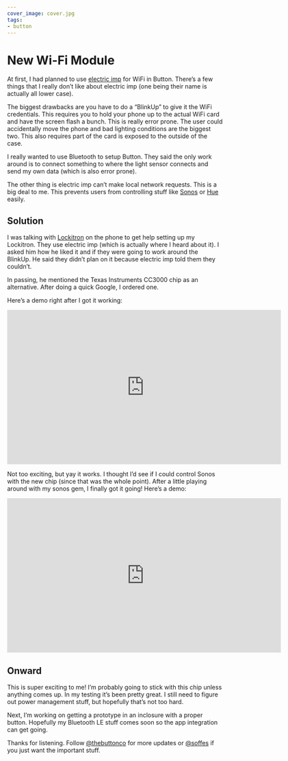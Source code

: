 ```yaml
---
cover_image: cover.jpg
tags:
- button
---
```


# New Wi-Fi Module

At first, I had planned to use [electric imp](http://electricimp.com/) for WiFi in Button. There’s a few things that I really don’t like about electric imp (one being their name is actually all lower case).

The biggest drawbacks are you have to do a “BlinkUp” to give it the WiFi credentials. This requires you to hold your phone up to the actual WiFi card and have the screen flash a bunch. This is really error prone. The user could accidentally move the phone and bad lighting conditions are the biggest two. This also requires part of the card is exposed to the outside of the case.

I really wanted to use Bluetooth to setup Button. They said the only work around is to connect something to where the light sensor connects and send my own data (which is also error prone).

The other thing is electric imp can’t make local network requests. This is a big deal to me. This prevents users from controlling stuff like [Sonos](http://sonos.com) or [Hue](http://meethue.com) easily.


## Solution

I was talking with [Lockitron](http://lockitron.com/) on the phone to get help setting up my Lockitron. They use electric imp (which is actually where I heard about it). I asked him how he liked it and if they were going to work around the BlinkUp. He said they didn’t plan on it because electric imp told them they couldn’t.

In passing, he mentioned the Texas Instruments CC3000 chip as an alternative. After doing a quick Google, I ordered one.

Here’s a demo right after I got it working:

<iframe src="https://player.vimeo.com/video/78311996?color=0a9afa&amp;title=0&amp;byline=0&amp;portrait=0" width="640" height="360" frameborder="0" webkitallowfullscreen mozallowfullscreen allowfullscreen></iframe>

Not too exciting, but yay it works. I thought I’d see if I could control Sonos with the new chip (since that was the whole point). After a little playing around with my sonos gem, I finally got it going! Here’s a demo:

<iframe src="https://player.vimeo.com/video/78323160?color=0a9afa&amp;title=0&amp;byline=0&amp;portrait=0" width="640" height="360" frameborder="0" webkitallowfullscreen mozallowfullscreen allowfullscreen></iframe>


## Onward

This is super exciting to me! I’m probably going to stick with this chip unless anything comes up. In my testing it’s been pretty great. I still need to figure out power management stuff, but hopefully that’s not too hard.

Next, I’m working on getting a prototype in an inclosure with a proper button. Hopefully my Bluetooth LE stuff comes soon so the app integration can get going.

Thanks for listening. Follow [@thebuttonco](https://twitter.com/thebuttonco) for more updates or [@soffes](https://twitter.com/soffes) if you just want the important stuff.

